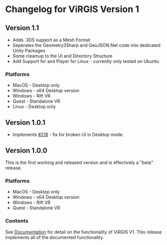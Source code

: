 # Changelog for ViRGIS Version 1


## Version 1.1

- Adds .3DS support as a Mesh Format
- Seperates the Geometry3Sharp and GeoJSON.Net code into dedicated Unity Packages
- Some cleamup to the UI and Directory Structure
- Add Support for and Player for Linux - currently only tested on Ubuntu 

### Platforms

- MacOS - Desktop only
- Windows - x64 Desktop version
- Windows - Rift VR
- Quest - Standalone VR
- Linux - Desktop only

## Version 1.0.1

- Implements [#218](https://github.com/ViRGIS-Team/ViRGIS/issues/218) - fix for broken UI in Desktop mode.

## Version 1.0.0

This is the first working and released version and is effectively a "beta" release.

### Platforms

- MacOS - Desktop only
- Windows - x64 Desktop version
- Windows - Rift VR
- Quest - Standalone VR

### Contents

See [Documentation](www.virgis.org/docs/manial/v1.html) for detail on the functionality of ViRGIS V1. This release implements all of the documented functionality.
